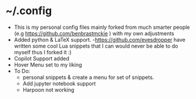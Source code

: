 # ~/.config 

- This is my personal config files mainly forked from much smarter people (e.g  https://github.com/benbrastmckie ) with my own adjustments 
- Added python & LaTeX support.
-https://github.com/evesdropper have written some cool Lua snippets that I can would never be able to do myself thus I forked it :)
- Copilot Support added
- Hover Menu set to my liking
- To Do:
  - personal snippets & create a menu for set of snippets. 
  - Add jupyter notebook support
  - Harpoon not working


